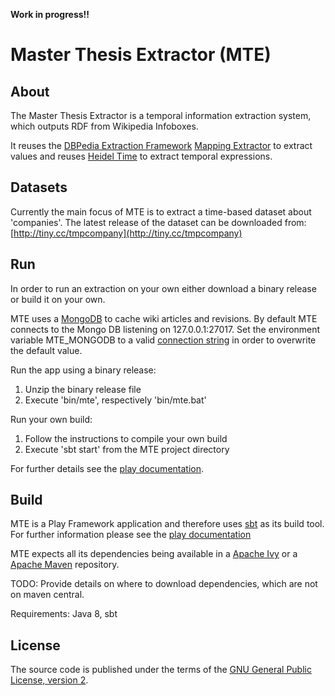 **Work in progress!!**

Master Thesis Extractor (MTE)
=============================

## About

The Master Thesis Extractor is a temporal information extraction system,
which outputs RDF from Wikipedia Infoboxes.

It reuses the [DBPedia Extraction Framework](https://github.com/dbpedia/extraction-framework) [Mapping Extractor](http://wiki.dbpedia.org/DeveloperDocumentation/Extractor?v=vqu#h110-5)
to extract values and reuses [Heidel Time](https://code.google.com/p/heideltime/) to extract temporal expressions.

## Datasets

Currently the main focus of MTE is to extract a time-based dataset about 'companies'.
The latest release of the dataset can be downloaded from:
[http://tiny.cc/tmpcompany](http://tiny.cc/tmpcompany)

## Run 

In order to run an extraction on your own either download a binary release or build it on your own.

MTE uses a [MongoDB](http://www.mongodb.org/) to cache wiki articles and revisions. By default MTE connects to the Mongo DB listening on 127.0.0.1:27017. Set the environment variable MTE_MONGODB to a valid [connection string](http://docs.mongodb.org/manual/reference/connection-string/) in order to overwrite the default value.

Run the app using a binary release:

1. Unzip the binary release file
1. Execute 'bin/mte', respectively 'bin/mte.bat'

Run your own build:

1. Follow the instructions to compile your own build 
1. Execute 'sbt start' from the MTE project directory

For further details see the [play documentation](http://www.playframework.com/documentation/2.2.x/Production).


## Build 

MTE is a Play Framework application and therefore uses [sbt](http://www.scala-sbt.org/) as its build tool.
For further information please see the
[play documentation](http://www.playframework.com/documentation/2.2.x/Home)

MTE expects all its dependencies being available in a [Apache Ivy](http://ant.apache.org/ivy/) or a [Apache Maven](http://maven.apache.org/) repository.

TODO: Provide details on where to download dependencies, which are not on maven central.


Requirements: Java 8, sbt

## License 
The source code is published under the terms of the [GNU General Public License, version 2](http://www.gnu.org/licenses/gpl-2.0.html).



